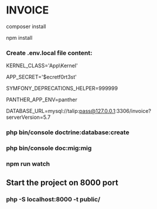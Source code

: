 # INVOICE

composer install

npm install

### Create .env.local file content:

KERNEL_CLASS='App\Kernel'

APP_SECRET='$ecretf0rt3st'

SYMFONY_DEPRECATIONS_HELPER=999999

PANTHER_APP_ENV=panther

DATABASE_URL=mysql://talip:pass@127.0.0.1:3306/invoice?serverVersion=5.7


### php bin/console doctrine:database:create

### php bin/console doc:mig:mig

### npm run watch

## Start the project on 8000 port
### php -S localhost:8000 -t public/
